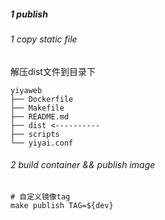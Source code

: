 ##### 1 publish

###### 1 copy static file
解压dist文件到目录下
```text
yiyaweb
├── Dockerfile
├── Makefile
├── README.md
├── dist <----------
├── scripts
└── yiyai.conf
```
###### 2 build container && publish image
```shell
# 自定义镜像tag
make publish TAG=${dev} 
```
